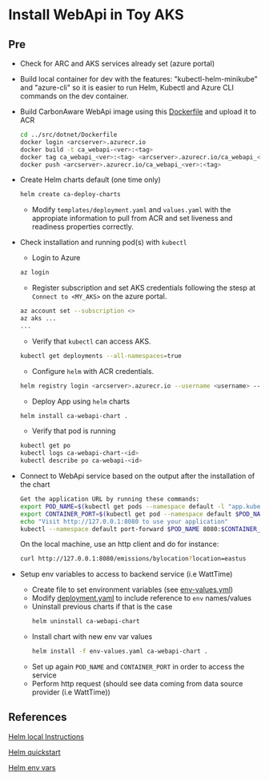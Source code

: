 # Install WebApi in Toy AKS

## Pre
- Check for ARC and AKS services already set (azure portal)

- Build local container for dev with the features: "kubectl-helm-minikube" and "azure-cli" so it is easier to run Helm, Kubectl and Azure CLI commands on the dev container.

- Build CarbonAware WebApi image using this [Dockerfile](../src/dotnet/Dockerfile) and upload it to ACR
    ```sh
    cd ../src/dotnet/Dockerfile
    docker login <arcserver>.azurecr.io
    docker build -t ca_webapi-<ver>:<tag>
    docker tag ca_webapi_<ver>:<tag> <arcserver>.azurecr.io/ca_webapi_<ver>:<tag>
    docker push <arcserver>.azurecr.io/ca_webapi_<ver>:<tag>
    ```

- Create Helm charts default (one time only)
    ```sh
    helm create ca-deploy-charts
    ```
    - Modify `templates/deployment.yaml` and `values.yaml` with the appropiate information to pull from ACR and set liveness and readiness properties correctly.

- Check installation and running pod(s) with `kubectl`
    - Login to Azure
    ```sh
    az login
    ```
    - Register subscription and set AKS credentials following the stesp at `Connect to <MY_AKS>` on the azure portal.
    ```sh
    az account set --subscription <>
    az aks ...
    ...
    ```
    - Verify that `kubectl` can access AKS.
    ```sh
    kubectl get deployments --all-namespaces=true
    ```
    - Configure `helm` with ACR credentials. 
     ```sh
     helm registry login <arcserver>.azurecr.io --username <username> --password <passwd>
     ```
    - Deploy App using `helm` charts
    ```sh
    helm install ca-webapi-chart .
    ```

    - Verify that pod is running
    ```sh
    kubectl get po
    kubectl logs ca-webapi-chart-<id>
    kubectl describe po ca-webapi-<id>
    ```

- Connect to WebApi service based on the output after the installation of the chart

    ```sh
    Get the application URL by running these commands:
    export POD_NAME=$(kubectl get pods --namespace default -l "app.kubernetes.io/name=ca-webapi-helm,app.kubernetes.io/instance=ca-webapi-chart" -o jsonpath="{.items[0].metadata.name}")
    export CONTAINER_PORT=$(kubectl get pod --namespace default $POD_NAME -o jsonpath="{.spec.containers[0].ports[0].containerPort}")
    echo "Visit http://127.0.0.1:8080 to use your application"
    kubectl --namespace default port-forward $POD_NAME 8080:$CONTAINER_PORT
    ```
    On the local machine, use an http client and do for instance:
    ```sh
    curl http://127.0.0.1:8080/emissions/bylocation?location=eastus
    ```

- Setup env variables to access to backend service (i.e WattTime)
    - Create file to set environment variables (see [env-values.yml](./ca-deploy-charts/env-values.yaml))
    - Modify [deployment.yaml](./ca-deploy-charts/templates/deployment.yaml) to include reference to `env` names/values
    - Uninstall previous charts if that is the case
        ```sh
        helm uninstall ca-webapi-chart
        ```
    - Install chart with new env var values
        ```sh
        helm install -f env-values.yaml ca-webapi-chart .
        ```
    - Set up again `POD_NAME` and `CONTAINER_PORT` in order to access the service
    - Perform http request (should see data coming from data source provider (i.e WattTime))


## References
[Helm local Instructions](../samples/helmexample/README.md)

[Helm quickstart](https://helm.sh/docs/intro/quickstart/)

[Helm env vars](https://jhooq.com/helm-pass-environment-variables/)

